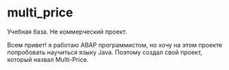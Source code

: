 # multi_price
Учебная база. Не коммерческий проект.

Всем привет!
я работаю ABAP программистом, но хочу на этом проекте попробовать научиться языку Java.
Поэтому создал свой проект, который назвал Multi-Price. 
